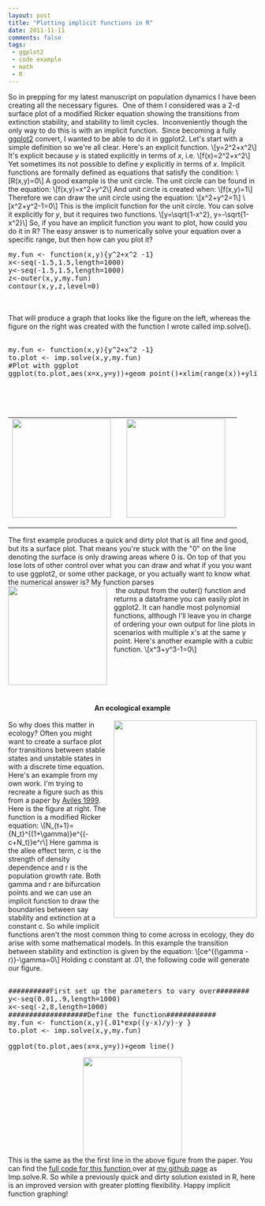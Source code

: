 ```yaml
---
layout: post
title: "Plotting implicit functions in R"
date: 2011-11-11
comments: false
tags:
 - ggplot2
 - code example
 - math
 - R
---
```


<div class='post'>
So in prepping for my latest manuscript on population dynamics I have been creating all the necessary figures. &nbsp;One of them I considered was a 2-d surface plot of a modified Ricker equation showing the transitions from extinction stability, and stability to limit cycles. &nbsp;Inconveniently though the only way to do this is with an implicit function. &nbsp;Since becoming a fully <a href="http://had.co.nz/ggplot2/" target="_blank">ggplot2</a> convert, I wanted to be able to do it in ggplot2. Let's start with a simple definition so we're all clear.  Here's an explicit function.  \[y=2^2+x^2\]  It's explicit because <i>y</i> is stated explicitly in terms of <i>x</i>, i.e. \[f(x)=2^2+x^2\]  Yet sometimes its not possible to define <i>y</i> explicitly in terms of <i>x</i>.  Implicit functions are formally defined as equations that satisfy the condition: \[R(x,y)=0\] A good example is the unit circle. The unit circle can be found in the equation: \[f(x,y)=x^2+y^2\] And unit circle is created when: \[f(x,y)=1\]  Therefore we can draw the unit circle using the equation: \[x^2+y^2=1\] \[x^2+y^2-1=0\] This is the implicit function for the unit circle.  You can solve it explicitly for <i>y</i>, but it requires two functions. \[y=\sqrt{1-x^2},   y=-\sqrt{1-x^2}\]  So, if you have an implicit function you want to plot, how could you do it in R?  The easy answer is to numerically solve your equation over a specific range, but then how can you plot it?  <br /><pre class="brush:python" name="code">my.fun &lt;- function(x,y){y^2+x^2 -1}<br />x&lt;-seq(-1.5,1.5,length=1000)<br />y&lt;-seq(-1.5,1.5,length=1000)<br />z&lt;-outer(x,y,my.fun)<br />contour(x,y,z,level=0)<br /></pre><br /><br />That will produce a graph that looks like the figure on the left, whereas the figure on the right was created with the function I wrote called imp.solve().  <br /><br /><pre class="brush:python" name="code">my.fun &lt;- function(x,y){y^2+x^2 -1}<br />to.plot &lt;- imp.solve(x,y,my.fun)<br />#Plot with ggplot<br />ggplot(to.plot,aes(x=x,y=y))+geom_point()+xlim(range(x))+ylim(range(y))<br /></pre><br /><br /><br /><center><table><tbody><tr><td><div class="separator" style="clear: both; text-align: right;"><a href="http://3.bp.blogspot.com/-P0c7KO_cW2g/TsKeMy1kXqI/AAAAAAAAC44/2uJu9ieGhNY/s1600/Circle.png" imageanchor="1" style="clear: left; float: left; margin-bottom: 1em; margin-right: 1em;"><img border="0" height="200" src="http://3.bp.blogspot.com/-P0c7KO_cW2g/TsKeMy1kXqI/AAAAAAAAC44/2uJu9ieGhNY/s200/Circle.png" width="200" /></a></div></td><td><div class="separator" style="clear: both; text-align: right;"><a href="http://1.bp.blogspot.com/-PhjO9oGLZkE/TsKzOS714II/AAAAAAAAC5A/q4Lyw93u7ik/s1600/Circle2.png" imageanchor="1" style="clear: left; float: left; margin-bottom: 1em; margin-right: 1em;"><img border="0" height="200" src="http://1.bp.blogspot.com/-PhjO9oGLZkE/TsKzOS714II/AAAAAAAAC5A/q4Lyw93u7ik/s200/Circle2.png" width="200" /></a></div></td></tr></tbody></table></center>The first example produces a quick and dirty plot that is all fine and good, but its a surface plot. That means you're stuck with the "0" on the line denoting the surface is only drawing areas where 0 is.&nbsp;On top of that you lose lots of other control over what you can draw and what if you you want to use ggplot2, or some other package, or you actually want to know what the numerical answer is?&nbsp;My function parses<br /><div class="separator" style="clear: both; text-align: center;"><a href="http://3.bp.blogspot.com/-hqa3CUWFWAc/TsK2B11u8NI/AAAAAAAAC5I/mPFzCl6B-T0/s1600/ex3.png" imageanchor="1" style="clear: left; float: left; margin-bottom: 1em; margin-right: 1em;"><img border="0" height="200" src="http://3.bp.blogspot.com/-hqa3CUWFWAc/TsK2B11u8NI/AAAAAAAAC5I/mPFzCl6B-T0/s200/ex3.png" width="200" /></a></div>&nbsp;the output from the outer() function and returns a dataframe you can easily plot in ggplot2. It can handle most polynomial functions, although I'll leave you in charge of ordering your own output for line plots in scenarios with multiple x's at the same y point. Here's another example with a cubic function. \[x^3+y^3-1=0\]<br /><br /><br /><br /><br /><br /><br /><div style="text-align: center;"><b>An ecological example</b></div><br /><div class="separator" style="clear: both; text-align: center;"><a href="http://1.bp.blogspot.com/-Ye6VDv-4_ck/TsK3oXR9pbI/AAAAAAAAC5Q/dJRM3oCKIKg/s1600/Untitled.png" imageanchor="1" style="clear: right; float: right; margin-bottom: 1em; margin-left: 1em;"><img border="0" height="400" src="http://1.bp.blogspot.com/-Ye6VDv-4_ck/TsK3oXR9pbI/AAAAAAAAC5Q/dJRM3oCKIKg/s400/Untitled.png" width="290" /></a></div>So why does this matter in ecology?  Often you might want to create a surface plot for transitions between stable states and unstable states in with a discrete time equation.  Here's an example from my own work.  I'm trying to recreate a figure such as this from a paper by <a href="http://domingo.zoology.ubc.ca/AvilesLab/reprints/Aviles.1999.EER.pdf">Aviles 1999</a>. Here is the figure at right.  The function is a modified Ricker equation: \[N_{t+1}={N_t}^{(1+\gamma)}e^{(-c+N_t)}e^r\] Here gamma is the allee effect term, c is the strength of density dependence and r is the population growth rate.  Both gamma and r are bifurcation points and we can use an implicit function to draw the boundaries between say stability and extinction at a constant c.  So while implicit functions aren't the most common thing to come across in ecology, they do arise with some mathematical models.  In this example the transition between stability and extinction is given by the equation: \[ce^{(\gamma - r)}-\gamma=0\] Holding c constant at .01, the following code will generate our figure.  <pre class="brush:python" name="code"><br />##########First set up the parameters to vary over########<br />y<-seq(0.01,.9,length=1000)<br />x<-seq(-2,8,length=1000)<br />###################Define the function############<br />my.fun <- function(x,y){.01*exp((y-x)/y)-y }<br />to.plot <- imp.solve(x,y,my.fun)<br /><br />ggplot(to.plot,aes(x=x,y=y))+geom_line()<br /></pre> <div class="separator" style="clear: both; text-align: center;"><a href="http://1.bp.blogspot.com/-HUB_sjPMDo0/TsK6pKb8sGI/AAAAAAAAC5c/QnkhsbgmXOc/s1600/Untitled2.png" imageanchor="1" style="margin-left:1em; margin-right:1em"><img border="0" height="200" width="200" src="http://1.bp.blogspot.com/-HUB_sjPMDo0/TsK6pKb8sGI/AAAAAAAAC5c/QnkhsbgmXOc/s200/Untitled2.png" /></a></div> This is the same as the the first line in the above figure from the paper.  You can find the <a href="https://github.com/emhart/Misc_Func/blob/master/Imp.solve.R">full code for this function </a>over at <a href="https://github.com/emhart">my github page</a> as Imp.solve.R.  So while a previously quick and dirty solution existed in R, here is an improved version with greater plotting flexibility.  Happy implicit function graphing!</div>
